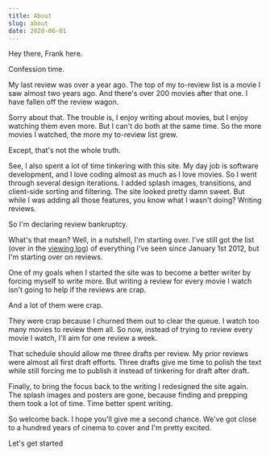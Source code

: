 ```yaml
---
title: About
slug: about
date: 2020-06-01
---
```


Hey there, Frank here.

Confession time.

My last review was over a year ago. The top of my to-review list is a movie I saw almost two years ago. And there's over 200 movies after that one. I have fallen off the review wagon.

Sorry about that. The trouble is, I enjoy writing about movies, but I enjoy watching them even more. But I can't do both at the same time. So the more movies I watched, the more my to-review list grew.

Except, that's not the whole truth.

See, I also spent a lot of time tinkering with this site. My day job is software development, and I love coding almost as much as I love movies. So I went through several design iterations. I added splash images, transitions, and client-side sorting and filtering. The site looked pretty damn sweet. But while I was adding all those features, you know what I wasn't doing? Writing reviews.

So I'm declaring review bankruptcy.

What's that mean? Well, in a nutshell, I'm starting over. I've still got the list (over in the [viewing log](/viewings/)) of everything I've seen since January 1st 2012, but I'm starting over on reviews.

One of my goals when I started the site was to become a better writer by forcing myself to write more. But writing a review for every movie I watch isn't going to help if the reviews are crap.

And a lot of them were crap.

They were crap because I churned them out to clear the queue. I watch too many movies to review them all. So now, instead of trying to review every movie I watch, I'll aim for one review a week.

That schedule should allow me three drafts per review. My prior reviews were almost all first draft efforts. Three drafts give me time to polish the text while still forcing me to publish it instead of tinkering for draft after draft.

Finally, to bring the focus back to the writing I redesigned the site again. The splash images and posters are gone, because finding and prepping them took a lot of time. Time better spent writing.

So welcome back. I hope you'll give me a second chance. We've got close to a hundred years of cinema to cover and I'm pretty excited.

Let's get started
